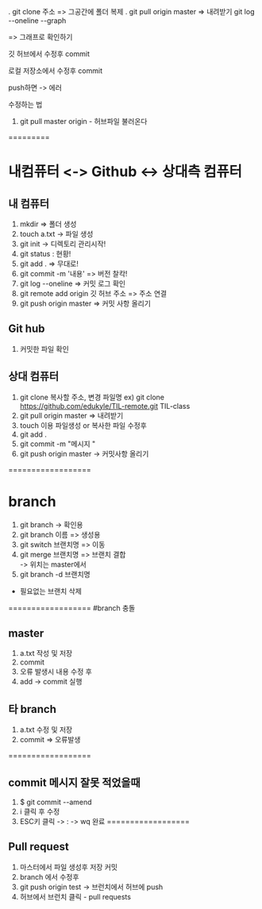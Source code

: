. git clone 주소
=> 그공간에 폴더 복제
. git pull origin master
=> 내려받기
git log --oneline --graph

=> 그래프로 확인하기

깃 허브에서 수정후 commit

로컬 저장소에서 수정후 commit 

push하면 -> 에러 

수정하는  법

1. git pull master origin  - 허브파일 불러온다 

=========

# 내컴퓨터 <-> Github <-> 상대측 컴퓨터 

## 내 컴퓨터 
1. mkdir => 폴더 생성 
2. touch a.txt -> 파일 생성 
3. git init -> 디렉토리 관리시작!
4. git status : 현황!
5. git add . => 무대로!
6. git commit -m '내용'
=> 버전 찰칵!
7. git log --oneline
=> 커밋 로그 확인
8. git remote add origin 깃 허브 주소 
=> 주소 연결
9. git push origin master
=> 커밋 사항 올리기

## Git hub
1. 커밋한 파일 확인 
## 상대 컴퓨터
1.  git clone  복사할 주소, 변경 파일명
ex) git clone https://github.com/edukyle/TIL-remote.git TIL-class
2. git pull origin master
=> 내려받기
3.  touch 이용 파일생성 or 복사한 파일 수정후 
4.  git add .
5.  git commit -m "메시지 "
6.  git push origin master -> 커밋사항 올리기 


==================
 # branch 
1. git branch -> 확인용 
2. git branch 이름 => 생성용 
3. git switch 브랜치명 => 이동 
4. git merge 브랜치명 => 브랜치 결합   
-> 위치는 master에서 
5. git branch -d 브랜치명
- 필요없는 브랜치 삭제


==================
#branch 충돌 

## master 
1. a.txt 작성 및 저장 
2. commit 
3. 오류 발생시 내용 수정 후 
4. add -> commit 실행  

## 타 branch  
1.  a.txt 수정 및 저장
2. commit => 오류발생 

==================
## commit 메시지 잘못 적었을때 

1. $ git commit --amend 
2. i 클릭 후 수정
3. ESC키 클릭 -> : -> wq 
완료 
==================
## Pull request
1. 마스터에서 파일 생성후 저장 커밋
2. branch 에서 수정후  
2. git push origin test -> 브런치에서 허브에 push 
3. 허브에서 브런치 클릭 - pull requests 
